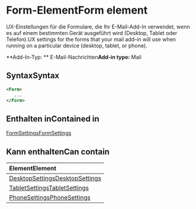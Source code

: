 # <a name="form-element"></a><span data-ttu-id="1422b-101">Form-Element</span><span class="sxs-lookup"><span data-stu-id="1422b-101">Form element</span></span>

<span data-ttu-id="1422b-102">UX-Einstellungen für die Formulare, die Ihr E-Mail-Add-In verwendet, wenn es auf einem bestimmten Gerät ausgeführt wird (Desktop, Tablet oder Telefon).</span><span class="sxs-lookup"><span data-stu-id="1422b-102">UX settings for the forms that your mail add-in will use when running on a particular device (desktop, tablet, or phone).</span></span>

<span data-ttu-id="1422b-103">\*\*Add-In-Typ: \*\* E-Mail-Nachrichten</span><span class="sxs-lookup"><span data-stu-id="1422b-103">**Add-in type:** Mail</span></span>

## <a name="syntax"></a><span data-ttu-id="1422b-104">Syntax</span><span class="sxs-lookup"><span data-stu-id="1422b-104">Syntax</span></span>

```XML
<Form>
   ...
</Form>
```

## <a name="contained-in"></a><span data-ttu-id="1422b-105">Enthalten in</span><span class="sxs-lookup"><span data-stu-id="1422b-105">Contained in</span></span>

[<span data-ttu-id="1422b-106">FormSettings</span><span class="sxs-lookup"><span data-stu-id="1422b-106">FormSettings</span></span>](formsettings.md)


## <a name="can-contain"></a><span data-ttu-id="1422b-107">Kann enthalten</span><span class="sxs-lookup"><span data-stu-id="1422b-107">Can contain</span></span>

|<span data-ttu-id="1422b-108">**Element**</span><span class="sxs-lookup"><span data-stu-id="1422b-108">**Element**</span></span>|
|:-----|
|[<span data-ttu-id="1422b-109">DesktopSettings</span><span class="sxs-lookup"><span data-stu-id="1422b-109">DesktopSettings</span></span>](desktopsettings.md)|
|[<span data-ttu-id="1422b-110">TabletSettings</span><span class="sxs-lookup"><span data-stu-id="1422b-110">TabletSettings</span></span>](tabletsettings.md)|
|[<span data-ttu-id="1422b-111">PhoneSettings</span><span class="sxs-lookup"><span data-stu-id="1422b-111">PhoneSettings</span></span>](phonesettings.md)|
